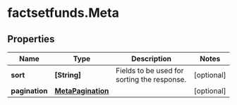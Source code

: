 # factsetfunds.Meta

## Properties

Name | Type | Description | Notes
------------ | ------------- | ------------- | -------------
**sort** | **[String]** | Fields to be used for sorting the response. | [optional] 
**pagination** | [**MetaPagination**](MetaPagination.md) |  | [optional] 


